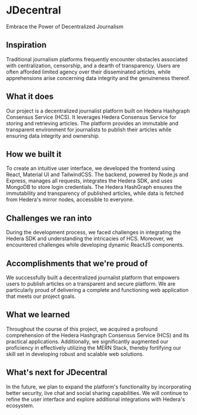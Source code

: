 # JDecentral
Embrace the Power of Decentralized Journalism
## Inspiration
Traditional journalism platforms frequently encounter obstacles associated with centralization, censorship, and a dearth of transparency. Users are often afforded limited agency over their disseminated articles, while apprehensions arise concerning data integrity and the genuineness thereof.
## What it does
Our project is a decentralized journalist platform built on Hedera Hashgraph Consensus Service (HCS). It leverages Hedera Consensus Service for storing and retrieving articles. The platform provides an immutable and transparent environment for journalists to publish their articles while ensuring data integrity and ownership.
## How we built it
To create an intuitive user interface, we developed the frontend using React, Material UI and TailwindCSS. The backend, powered by Node.js and Express, 
manages all requests, integrates the Hedera SDK, and uses MongoDB to store login credentials. 
The Hedera HashGraph ensures the immutability and transparency of published articles, while data is fetched from Hedera's mirror nodes, accessible to 
everyone.
## Challenges we ran into
During the development process, we faced challenges in integrating the Hedera SDK and understanding the intricacies of HCS. Moreover, we encountered challenges while developing dynamic ReactJS components.
## Accomplishments that we're proud of
We successfully built a decentralized journalist platform that empowers users to publish articles on a transparent and secure platform. We are particularly proud of delivering a complete and functioning web application that meets our project goals.
## What we learned
Throughout the course of this project, we acquired a profound comprehension of the Hedera Hashgraph Consensus Service (HCS) and its practical applications. Additionally, we significantly augmented our proficiency in effectively utilizing the MERN Stack, thereby fortifying our skill set in developing robust and scalable web solutions.
## What's next for JDecentral
In the future, we plan to expand the platform's functionality by incorporating better security, live chat and social sharing capabilities. We will continue to refine the user interface and explore additional integrations with Hedera's ecosystem.










